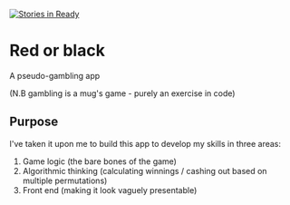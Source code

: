 [![Stories in Ready](https://badge.waffle.io/wirsindpapst/red-or-black.png?label=ready&title=Ready)](https://waffle.io/wirsindpapst/red-or-black)
# Red or black

A pseudo-gambling app

(N.B gambling is a mug's game - purely an exercise in code)

## Purpose

I've taken it upon me to build this app to develop my skills in three areas:

1. Game logic (the bare bones of the game)
2. Algorithmic thinking (calculating winnings / cashing out based on multiple permutations)
3. Front end (making it look vaguely presentable)
